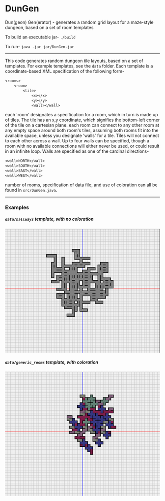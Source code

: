 # DunGen
Dun(geon) Gen(erator) - generates a random grid layout for a maze-style dungeon, based on a set of room templates

To build an executable jar-
`./build`

To run- 
`java -jar jar/DunGen.jar`

---

This code generates random dungeon tile layouts, based on a set of templates.  For example templates, see the `data` folder.  Each template is a coordinate-based XML specification of the following form-

```
<rooms>
    <room>
        <tile>
            <x></x>
            <y></y>
            <wall></wall>
```

each 'room' designates a specification for a room, which in turn is made up of tiles.  The tile has an x,y coordinate, which signifies the bottom-left corner of the tile on a cartesian plane.  each room can connect to any other room at any empty space around both room's tiles, assuming both rooms fit into the available space, unless you designate 'walls' for a tile.  Tiles will not connect to each other across a wall.  Up to four walls can be specified, though a room with no available connections will either never be used, or could result in an infinite loop.  Walls are specified as one of the cardinal directions- 

```
<wall>NORTH</wall>
<wall>SOUTH</wall>
<wall>EAST</wall>
<wall>WEST</wall>
```

number of rooms, specification of data file, and use of coloration can all be found in `src/DunGen.java`.

---

### Examples

##### `data/hallways` template, with no coloration
![alt text](screens/ss1.png)

##### `data/generic_rooms` template, with coloration
![alt text](screens/ss2.png)
